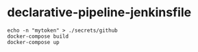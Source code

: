 # declarative-pipeline-jenkinsfile

```shell
echo -n "mytoken" > ./secrets/github
docker-compose build
docker-compose up
```

